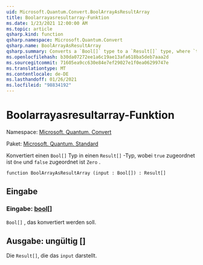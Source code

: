 ```yaml
---
uid: Microsoft.Quantum.Convert.BoolArrayAsResultArray
title: Boolarrayasresultarray-Funktion
ms.date: 1/23/2021 12:00:00 AM
ms.topic: article
qsharp.kind: function
qsharp.namespace: Microsoft.Quantum.Convert
qsharp.name: BoolArrayAsResultArray
qsharp.summary: Converts a `Bool[]` type to a `Result[]` type, where `true` is mapped to `One` and `false` is mapped to `Zero`.
ms.openlocfilehash: b30da07272ee1a6c19ae13afa618ba5deb7aaa2d
ms.sourcegitcommit: 71605ea9cc630e84e7ef29027e1f0ea06299747e
ms.translationtype: MT
ms.contentlocale: de-DE
ms.lasthandoff: 01/26/2021
ms.locfileid: "98834192"
---
```

# <a name="boolarrayasresultarray-function"></a>Boolarrayasresultarray-Funktion

Namespace: [Microsoft. Quantum. Convert](xref:Microsoft.Quantum.Convert)

Paket: [Microsoft. Quantum. Standard](https://nuget.org/packages/Microsoft.Quantum.Standard)


Konvertiert einen `Bool[]` Typ in einen `Result[]` -Typ, wobei `true` zugeordnet ist `One` und `false` zugeordnet ist `Zero` .

```qsharp
function BoolArrayAsResultArray (input : Bool[]) : Result[]
```


## <a name="input"></a>Eingabe

### <a name="input--bool"></a>Eingabe: [bool](xref:microsoft.quantum.lang-ref.bool)[]

`Bool[]` , das konvertiert werden soll.



## <a name="output--__invalidresult__"></a>Ausgabe: __ungültig <Result>__[]

Die `Result[]`, die das `input` darstellt.